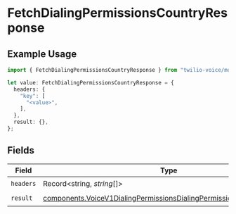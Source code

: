 # FetchDialingPermissionsCountryResponse

## Example Usage

```typescript
import { FetchDialingPermissionsCountryResponse } from "twilio-voice/models/operations";

let value: FetchDialingPermissionsCountryResponse = {
  headers: {
    "key": [
      "<value>",
    ],
  },
  result: {},
};
```

## Fields

| Field                                                                                                                                                          | Type                                                                                                                                                           | Required                                                                                                                                                       | Description                                                                                                                                                    |
| -------------------------------------------------------------------------------------------------------------------------------------------------------------- | -------------------------------------------------------------------------------------------------------------------------------------------------------------- | -------------------------------------------------------------------------------------------------------------------------------------------------------------- | -------------------------------------------------------------------------------------------------------------------------------------------------------------- |
| `headers`                                                                                                                                                      | Record<string, *string*[]>                                                                                                                                     | :heavy_check_mark:                                                                                                                                             | N/A                                                                                                                                                            |
| `result`                                                                                                                                                       | [components.VoiceV1DialingPermissionsDialingPermissionsCountryInstance](../../models/components/voicev1dialingpermissionsdialingpermissionscountryinstance.md) | :heavy_check_mark:                                                                                                                                             | N/A                                                                                                                                                            |